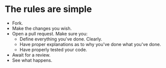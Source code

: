 # The rules are simple

* Fork.
* Make the changes you wish.
* Open a pull request. Make sure you:
  * Define everything you've done. Clearly.
  * Have proper explanations as to why you've done what you've done.
  * Have properly tested your code.
* Await for a review.
* See what happens.
